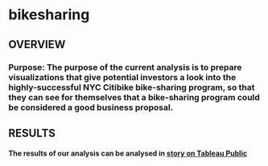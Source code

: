 # bikesharing

## OVERVIEW
### Purpose:  The purpose of the current analysis is to prepare visualizations that give potential investors a look into the highly-successful NYC Citibike bike-sharing program, so that they can see for themselves that a bike-sharing program could be considered a good business proposal.

## RESULTS
#### The results of our analysis can be analysed in [story on Tableau Public](https://public.tableau.com/app/profile/pedro5604/viz/Bike_Sharing_Stories/FinalPresentation?publish=yes)
